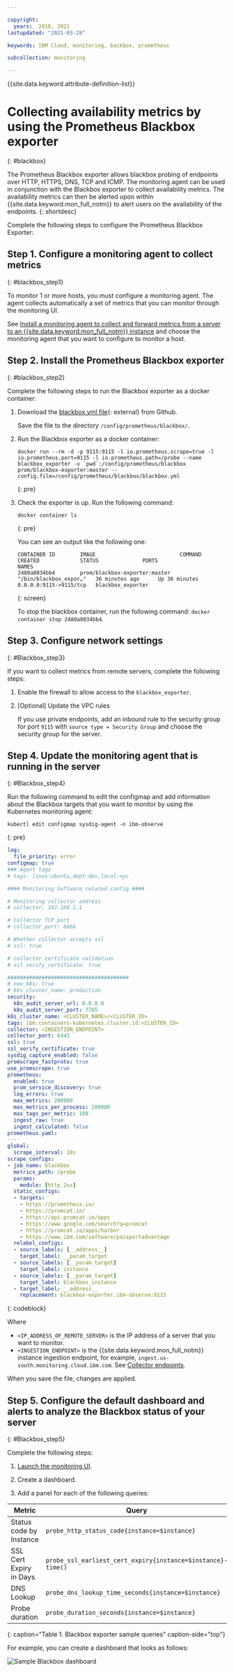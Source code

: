 ```yaml
---

copyright:
  years:  2018, 2021
lastupdated: "2021-03-28"

keywords: IBM Cloud, monitoring, backbox, prometheus

subcollection: monitoring

---
```


{{site.data.keyword.attribute-definition-list}}

# Collecting availability metrics by using the Prometheus Blackbox exporter
{: #blackbox}

The Prometheus Blackbox exporter allows blackbox probing of endpoints over HTTP, HTTPS, DNS, TCP and ICMP. The monitoring agent can be used in conjunction with the Blackbox exporter to collect availability metrics. The availability metrics can then be alerted upon within {{site.data.keyword.mon_full_notm}} to alert users on the availability of the endpoints.
{: shortdesc}

 
Complete the following steps to configure the Prometheus Blackbox Exporter:


## Step 1. Configure a monitoring agent to collect metrics
{: #blackbox_step1}

To monitor 1 or more hosts, you must configure a monitoring agent. The agent collects automatically a set of metrics that you can monitor through the monitoring UI.

See [Install a monitoring agent to collect and forward metrics from a server to an {{site.data.keyword.mon_full_notm}} instance](/docs/monitoring?topic=monitoring-config_agent) and choose the monitoring agent that you want to configure to monitor a host.


## Step 2. Install the Prometheus Blackbox exporter
{: #blackbox_step2}

Complete the following steps to run the Blackbox exporter as a docker container:

1. Download the [blackbox.yml file](https://github.com/prometheus/blackbox_exporter/blob/master/blackbox.yml){: external} from Github.

    Save the file to the directory `/config/prometheus/blackbox/`.

2. Run the Blackbox exporter as a docker container:

    ```text
    docker run --rm -d -p 9115:9115 -l io.prometheus.scrape=true -l io.prometheus.port=9115 -l io.prometheus.path=/probe --name blackbox_exporter -v `pwd`:/config/prometheus/blackbox prom/blackbox-exporter:master --config.file=/config/prometheus/blackbox/blackbox.yml        
    ```
    {: pre}

3. Check the exporter is up. Run the following command:

    ```text
    docker container ls
    ```
    {: pre}

    You can see an output like the following one:
    
    ```text
    CONTAINER ID        IMAGE                           COMMAND                  CREATED             STATUS              PORTS                    NAMES
    2480a0034bb4        prom/blackbox-exporter:master   "/bin/blackbox_expor…"   36 minutes ago      Up 36 minutes       0.0.0.0:9115->9115/tcp   blackbox_exporter
    ```
    {: screen}

    To stop the blackbox container, run the following command: `docker container stop 2480a0034bb4`.




## Step 3. Configure network settings
{: #Blackbox_step3}

If you want to collect metrics from remote servers, complete the following steps:

1. Enable the firewall to allow access to the `blackbox_exporter`.

2. [Optional] Update the VPC rules

    If you use private endpoints, add an inbound rule to the security group for port `9115` with `source type = Security Group` and choose the security group for the server.



## Step 4. Update the monitoring agent that is running in the server
{: #Blackbox_step4}

Run the following command to edit the configmap and add information about the Blackbox targets that you want to monitor by using the Kubernetes monitoring agent:

```text
kubectl edit configmap sysdig-agent -n ibm-observe
```
{: pre}

```yaml
log:
  file_priority: error
configmap: true
### Agent tags
# tags: linux:ubuntu,dept:dev,local:nyc

#### Monitoring Software related config ####

# Monitoring collector address
# collector: 192.168.1.1

# Collector TCP port
# collector_port: 6666

# Whether collector accepts ssl
# ssl: true

# collector certificate validation
# ssl_verify_certificate: true

#######################################
# new_k8s: true
# k8s_cluster_name: production
security:
  k8s_audit_server_url: 0.0.0.0
  k8s_audit_server_port: 7765
k8s_cluster_name: <CLUSTER_NAME>/<CLUSTER_ID>
tags: ibm.containers-kubernetes.cluster.id:<CLUSTER_ID>
collector: <INGESTION_ENDPOINT>
collector_port: 6443
ssl: true
ssl_verify_certificate: true
sysdig_capture_enabled: false
promscrape_fastproto: true
use_promscrape: true
prometheus:
  enabled: true
  prom_service_discovery: true
  log_errors: true
  max_metrics: 200000
  max_metrics_per_process: 200000
  max_tags_per_metric: 100
  ingest_raw: true
  ingest_calculated: false
prometheus.yaml:
----
global:
  scrape_interval: 10s
scrape_configs:
- job_name: blackbox
  metrics_path: /probe
  params:
    module: [http_2xx]
  static_configs:
  - targets:
    - https://prometheus.io/
    - https://promcat.io/
    - https://api.promcat.io/apps
    - https://www.google.com/search?q=promcat
    - https://promcat.io/apps/harbor
    - https://www.ibm.com/software/passportadvantage
  relabel_configs:
  - source_labels: [__address__]
    target_label: __param_target
  - source_labels: [__param_target]
    target_label: instance
  - source_labels: [__param_target]
    target_label: blackbox_instance
  - target_label: __address__
    replacement: blackbox-exporter.ibm-observe:9115
```
{: codeblock}

Where 

* `<IP_ADDRESS_OF_REMOTE_SERVER>` is the IP address of a server that you want to monitor.
* `<INGESTION_ENDPOINT>` is the {{site.data.keyword.mon_full_notm}} instance ingestion endpoint, for example, `ingest.us-south.monitoring.cloud.ibm.com`. See [Collector endpoints](/docs/monitoring?topic=monitoring-endpoints#endpoints_ingestion). 


When you save the file, changes are applied.




## Step 5. Configure the default dashboard and alerts to analyze the Blackbox status of your server
{: #Blackbox_step5}

Complete the following steps:

1. [Launch the monitoring UI](/docs/monitoring?topic=monitoring-launch).

2. Create a dashboard. 

3. Add a panel for each of the following queries:


| Metric    | Query     | Options |
|-----------|-----------|----------|
| Status code by Instance | `probe_http_status_code{instance=$instance}` | `number (auto)` |
| SSL Cert Expiry in Days | `probe_ssl_earliest_cert_expiry{instance=$instance}-time()` | `time (auto)` |
| DNS Lookup | `probe_dns_lookup_time_seconds{instance=$instance}` | `time (auto)` |
| Probe duration | `probe_duration_seconds{instance=$instance}` | `time (auto)` |
{: caption="Table 1. Blackbox exporter sample queries" caption-side="top"} 

For example, you can create a dashboard that looks as follows:

![Sample Blackbox dashboard](images/blackbox-ui-1.png "Sample Blackbox dashboard")


